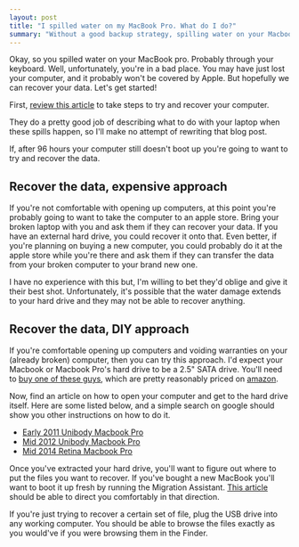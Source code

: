 ```yaml
---
layout: post
title: "I spilled water on my MacBook Pro. What do I do?"
summary: "Without a good backup strategy, spilling water on your Macbook can be devastating. Let's try to recover that laptop, or at least your data."
---
```


Okay, so you spilled water on your MacBook pro. Probably through your keyboard. Well, unfortunately, you're in a bad place. You may have just lost your computer, and it probably won't be covered by Apple. But hopefully we can recover your data. Let's get started!

First, [review this article][liquid_damage] to take steps to try and recover your computer.

They do a pretty good job of describing what to do with your laptop when these spills happen, so I'll make no attempt of rewriting that blog post.

If, after 96 hours your computer still doesn't boot up you're going to want to try and recover the data.

## Recover the data, expensive approach

If you're not comfortable with opening up computers, at this point you're probably going to want to take the computer to an apple store. Bring your broken laptop with you and ask them if they can recover your data. If you have an external hard drive, you could recover it onto that. Even better, if you're planning on buying a new computer, you could probably do it at the apple store while you're there and ask them if they can transfer the data from your broken computer to your brand new one.

I have no experience with this but, I'm willing to bet they'd oblige and give it their best shot. Unfortunately, it's possible that the water damage extends to your hard drive and they may not be able to recover anything.

## Recover the data, DIY approach

If you're comfortable opening up computers and voiding warranties on your (already broken) computer, then you can try this approach. I'd expect your Macbook or Macbook Pro's hard drive to be a 2.5" SATA drive. You'll need to [buy one of these guys][sata_drive], which are pretty reasonably priced on [amazon][sata_drive].

Now, find an article on how to open your computer and get to the hard drive itself. Here are some listed below, and a simple search on google should show you other instructions on how to do it.

* [Early 2011 Unibody Macbook Pro][early_2011]
* [Mid 2012 Unibody Macbook Pro][mid_2012]
* [Mid 2014 Retina Macbook Pro][mid_2014]

Once you've extracted your hard drive, you'll want to figure out where to put the files you want to recover. If you've bought a new MacBook you'll want to boot it up fresh by running the Migration Assistant. [This article][migration] should be able to direct you comfortably in that direction.

If you're just trying to recover a certain set of file, plug the USB drive into any working computer. You should be able to browse the files exactly as you would've if you were browsing them in the Finder.

[liquid_damage]: http://osxdaily.com/2014/04/13/water-contact-macbook-prevent-liquid-damage/
[sata_drive]: http://www.amazon.com/StarTech-com-SATA-Drive-Adapter-Cable/dp/B00HJZJI84/ref=sr_1_1?&s=electronics&ie=UTF8&qid=1439277492&sr=1-1&keywords=sata+to+usb  "SATA Drive to USB Cable"
[early_2011]: https://www.ifixit.com/Guide/MacBook+Pro+13-Inch+Unibody+Early+2011+Hard+Drive+Replacement/5119
[mid_2012]: https://www.ifixit.com/Guide/MacBook+Pro+13-Inch+Unibody+Mid+2012+Hard+Drive+Replacement/10378
[mid_2014]: https://www.ifixit.com/Guide/MacBook+Pro+13-Inch+Retina+Display+Mid+2014+SSD+Replacement/27849
[migration]: https://support.apple.com/en-us/HT204350